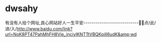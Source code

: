 # dwsahy
有没有人给个网址,良心网站好人一生平安----------------------------🥃🥃点/此/进/入/http://www.baidu.com/link?url=NoK8PT47PahMhFH8Vie_jnciyIKNTTtVBQKpill6udK&amp;wd
